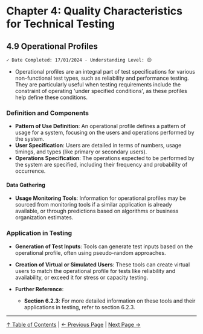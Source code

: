 # Chapter 4: Quality Characteristics for Technical Testing

## 4.9 Operational Profiles

```markdown
✓ Date Completed: 17/01/2024 - Understanding Level: 😊
```

- Operational profiles are an integral part of test specifications for various non-functional test types, such as reliability and performance testing. They are particularly useful when testing requirements include the constraint of operating 'under specified conditions', as these profiles help define these conditions.

### Definition and Components

- **Pattern of Use Definition**: An operational profile defines a pattern of usage for a system, focusing on the users and operations performed by the system.
- **User Specification**: Users are detailed in terms of numbers, usage timings, and types (like primary or secondary users).
- **Operations Specification**: The operations expected to be performed by the system are specified, including their frequency and probability of occurrence.

#### Data Gathering

- **Usage Monitoring Tools**: Information for operational profiles may be sourced from monitoring tools if a similar application is already available, or through predictions based on algorithms or business organization estimates.

### Application in Testing

- **Generation of Test Inputs**: Tools can generate test inputs based on the operational profile, often using pseudo-random approaches.
- **Creation of Virtual or Simulated Users**: These tools can create virtual users to match the operational profile for tests like reliability and availability, or exceed it for stress or capacity testing.

- **Further Reference**:
  - **Section 6.2.3**: For more detailed information on these tools and their applications in testing, refer to section 6.2.3.

---

[↑ Table of Contents](../../README.md#table-of-contents) | [← Previous Page](4.8-compatibility-testing.md) | [Next Page →](../5-reviews/5.1-technical-test-analyst-tasks-in-reviews.md)

